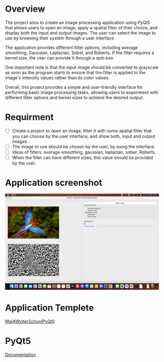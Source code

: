 # Overview
The project aims to create an image processing application using PyQt5 that allows users to open an image, apply a spatial filter of their choice, and display both the input and output images. The user can select the image to use by browsing their system through a user interface.

The application provides different filter options, including average smoothing, Gaussian, Laplacian, Sobel, and Roberts. If the filter requires a kernel size, the user can provide it through a spin box.

One important note is that the input image should be converted to grayscale as soon as the program starts to ensure that the filter is applied to the image's intensity values rather than its color values.

Overall, this project provides a simple and user-friendly interface for performing basic image processing tasks, allowing users to experiment with different filter options and kernel sizes to achieve the desired output.

# Requirment
- [ ] Create a project to open an image, filter it with some spatial filter that you can choose by the user interface, and show both, input and output images.
- [ ] The image to use should be chosen by the user, by suing the interface.
- [ ] Ideas of filters: average smoothing, gaussian, laplacian, sober, Roberts.
- [ ] When the filter can have different sizes, this value should be provided by the user.

# Application screenshot
![app screenshot](/application.png)

# Application Templete 
<a href="https://github.com/joako1991/MaIAWinterSchoolPyQt5">MaIAWinterSchoolPyQt5</a>

# PyQt5
<a href="https://doc.qt.io/qtforpython/">Documentation</a>